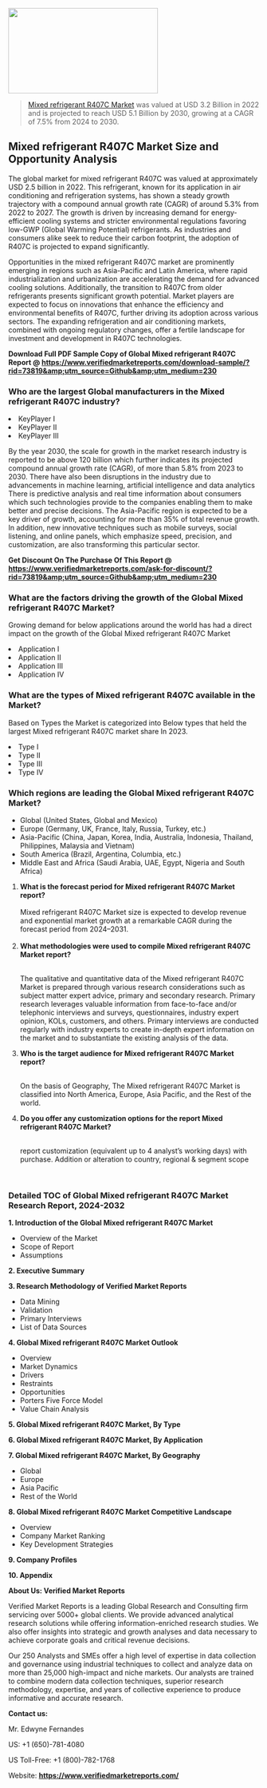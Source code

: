 <img src="https://ffe5etoiles.com/wp-content/uploads/2024/12/MST1-300x171.png" alt="" width="300" height="171" class="alignnone size-medium wp-image-20088" /><blockquote><p><p><a href="https://www.verifiedmarketreports.com/download-sample/?rid=73819&utm_source=Github&utm_medium=230" target="_blank">Mixed refrigerant R407C Market</a> was valued at USD 3.2 Billion in 2022 and is projected to reach USD 5.1 Billion by 2030, growing at a CAGR of 7.5% from 2024 to 2030.</p></blockquote><p><h2>Mixed refrigerant R407C Market Size and Opportunity Analysis</h2><p>The global market for mixed refrigerant R407C was valued at approximately USD 2.5 billion in 2022. This refrigerant, known for its application in air conditioning and refrigeration systems, has shown a steady growth trajectory with a compound annual growth rate (CAGR) of around 5.3% from 2022 to 2027. The growth is driven by increasing demand for energy-efficient cooling systems and stricter environmental regulations favoring low-GWP (Global Warming Potential) refrigerants. As industries and consumers alike seek to reduce their carbon footprint, the adoption of R407C is projected to expand significantly.</p><p>Opportunities in the mixed refrigerant R407C market are prominently emerging in regions such as Asia-Pacific and Latin America, where rapid industrialization and urbanization are accelerating the demand for advanced cooling solutions. Additionally, the transition to R407C from older refrigerants presents significant growth potential. Market players are expected to focus on innovations that enhance the efficiency and environmental benefits of R407C, further driving its adoption across various sectors. The expanding refrigeration and air conditioning markets, combined with ongoing regulatory changes, offer a fertile landscape for investment and development in R407C technologies.</p></p><p class=""><strong>Download Full PDF Sample Copy of Global Mixed refrigerant R407C Report @ <a href="https://www.verifiedmarketreports.com/download-sample/?rid=73819&amp;utm_source=Github&amp;utm_medium=230" target="_blank">https://www.verifiedmarketreports.com/download-sample/?rid=73819&amp;utm_source=Github&amp;utm_medium=230</a></strong></p><h3 id="" class="">Who are the largest Global manufacturers in the Mixed refrigerant R407C industry?</h3><p><li>KeyPlayer I</li><li> KeyPlayer II</li><li> KeyPlayer III</li></p><div class=""><div class="" dir="" data-message-author-role="" data-message-id="" data-message-model-slug=""><div class=""><div class=""><div class=""><div class="" dir="" data-message-author-role="" data-message-id="" data-message-model-slug=""><div class=""><div class=""><p>By the year 2030, the scale for growth in the market research industry is reported to be above 120 billion which further indicates its projected compound annual growth rate (CAGR), of more than 5.8% from 2023 to 2030. There have also been disruptions in the industry due to advancements in machine learning, artificial intelligence and data analytics There is predictive analysis and real time information about consumers which such technologies provide to the companies enabling them to make better and precise decisions. The Asia-Pacific region is expected to be a key driver of growth, accounting for more than 35% of total revenue growth. In addition, new innovative techniques such as mobile surveys, social listening, and online panels, which emphasize speed, precision, and customization, are also transforming this particular sector.</p><p><strong>Get Discount On The Purchase Of This Report @&nbsp; <a href="https://www.verifiedmarketreports.com/ask-for-discount/?rid=73819&amp;utm_source=Github&amp;utm_medium=230" target="_blank">https://www.verifiedmarketreports.com/ask-for-discount/?rid=73819&amp;utm_source=Github&amp;utm_medium=230</a></strong></p></div></div></div></div></div></div></div></div><h3 id="" class="">What are the factors driving the growth of the Global Mixed refrigerant R407C Market?</h3><p id="" class="">Growing demand for below applications around the world has had a direct impact on the growth of the Global Mixed refrigerant R407C Market</p><p id="" class=""><li>Application I</li><li> Application II</li><li> Application III</li><li> Application IV</li></p><h3 id="" class="">What are the types of Mixed refrigerant R407C available in the Market?</h3><p id="" class="">Based on Types the Market is categorized into Below types that held the largest Mixed refrigerant R407C market share In 2023.</p><p id="" class=""><li>Type I</li><li> Type II</li><li> Type III</li><li> Type IV</li></p><h3 id="" class="">Which regions are leading the Global Mixed refrigerant R407C Market?</h3><ul><li>Global (United States, Global and Mexico)</li><li>Europe (Germany, UK, France, Italy, Russia, Turkey, etc.)</li><li>Asia-Pacific (China, Japan, Korea, India, Australia, Indonesia, Thailand, Philippines, Malaysia and Vietnam)</li><li>South America (Brazil, Argentina, Columbia, etc.)</li><li>Middle East and Africa (Saudi Arabia, UAE, Egypt, Nigeria and South Africa)</li></ul><p><ol><li><strong>What is the forecast period for Mixed refrigerant R407C Market report?<br /></strong><br /><span data-sheets-root="1" data-sheets-value="{&quot;1&quot;:2,&quot;2&quot;:&quot;XXXX size is expected to develop revenue and exponential market growth at a remarkable CAGR during the forecast period from 2024&ndash;2030.&quot;}" data-sheets-userformat="{&quot;2&quot;:12674,&quot;4&quot;:{&quot;1&quot;:2,&quot;2&quot;:16776960},&quot;10&quot;:2,&quot;11&quot;:0,&quot;15&quot;:&quot;Arial&quot;,&quot;16&quot;:12}">Mixed refrigerant R407C Market size is expected to develop revenue and exponential market growth at a remarkable CAGR during the forecast period from 2024&ndash;2031.</span><br /><br /></li><li><strong>What methodologies were used to compile Mixed refrigerant R407C Market report?<br /><br /></strong><p>The qualitative and quantitative data of the&nbsp;Mixed refrigerant R407C Market is prepared through various research considerations such as subject matter expert advice, primary and secondary research. Primary research leverages valuable information from face-to-face and/or telephonic interviews and surveys, questionnaires, industry expert opinion, KOLs, customers, and others. Primary interviews are conducted regularly with industry experts to create in-depth expert information on the market and to substantiate the existing analysis of the data.&nbsp;</p></li><li><strong>Who is the target audience for Mixed refrigerant R407C Market report?<br /><br /></strong><p>On the basis of Geography, The&nbsp;Mixed refrigerant R407C Market is classified into North America, Europe, Asia Pacific, and the Rest of the world.</p></li><li><strong>Do you offer any customization options for the report Mixed refrigerant R407C Market?<br /><br /></strong><p>report customization (equivalent up to 4 analyst&rsquo;s working days) with purchase. Addition or alteration to country, regional &amp; segment scope</p><p>&nbsp;</p></li></ol></p><h3 id="" class="">Detailed TOC of Global Mixed refrigerant R407C Market Research Report, 2024-2032</h3><p id="" class=""><strong>1. Introduction of the Global Mixed refrigerant R407C Market</strong></p><ul><li>Overview of the Market</li><li>Scope of Report</li><li>Assumptions</li></ul><p id="" class=""><strong>2. Executive Summary</strong></p><p id="" class=""><strong>3. Research Methodology of&nbsp;Verified Market Reports</strong></p><ul><li>Data Mining</li><li>Validation</li><li>Primary Interviews</li><li>List of Data Sources</li></ul><p id="" class=""><strong>4. Global Mixed refrigerant R407C Market Outlook</strong></p><ul><li>Overview</li><li>Market Dynamics</li><li>Drivers</li><li>Restraints</li><li>Opportunities</li><li>Porters Five Force Model</li><li>Value Chain Analysis</li></ul><p id="" class=""><strong>5. Global Mixed refrigerant R407C Market, By&nbsp;Type</strong></p><p id="" class=""><strong>6. Global Mixed refrigerant R407C Market, By Application</strong></p><p id="" class=""><strong>7. Global Mixed refrigerant R407C Market, By Geography</strong></p><ul><li>Global</li><li>Europe</li><li>Asia Pacific</li><li>Rest of the World</li></ul><p id="" class=""><strong>8. Global Mixed refrigerant R407C Market Competitive Landscape</strong></p><ul><li>Overview</li><li>Company Market Ranking</li><li>Key Development Strategies</li></ul><p id="" class=""><strong>9. Company Profiles</strong></p><p id="" class=""><strong>10. Appendix</strong></p><p id="" class=""><strong>About Us: Verified Market Reports</strong></p><p id="" class="">Verified Market Reports is a leading Global Research and Consulting firm servicing over 5000+ global clients. We provide advanced analytical research solutions while offering information-enriched research studies. We also offer insights into strategic and growth analyses and data necessary to achieve corporate goals and critical revenue decisions.</p><p id="" class="">Our 250 Analysts and SMEs offer a high level of expertise in data collection and governance using industrial techniques to collect and analyze data on more than 25,000 high-impact and niche markets. Our analysts are trained to combine modern data collection techniques, superior research methodology, expertise, and years of collective experience to produce informative and accurate research.</p><p id="" class=""><strong>Contact us:</strong></p><p id="" class="">Mr. Edwyne Fernandes</p><p id="" class="">US: +1 (650)-781-4080</p><p id="" class="">US Toll-Free: +1 (800)-782-1768</p><p id="" class="">Website: <a target="" data-test-app-aware-link=""><strong>https://www.verifiedmarketreports.com/</strong></a></p>
